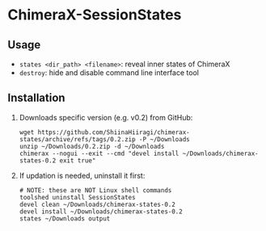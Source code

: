 # ChimeraX-SessionStates

## Usage

- `states <dir_path> <filename>`: reveal inner states of ChimeraX
- `destroy`: hide and disable command line interface tool

## Installation

1. Downloads specific version (e.g. v0.2) from GitHub:

    ```shell
    wget https://github.com/ShiinaHiiragi/chimerax-states/archive/refs/tags/0.2.zip -P ~/Downloads
    unzip ~/Downloads/0.2.zip -d ~/Downloads
    chimerax --nogui --exit --cmd "devel install ~/Downloads/chimerax-states-0.2 exit true"
    ```

2. If updation is needed, uninstall it first:

    ```
    # NOTE: these are NOT Linux shell commands
    toolshed uninstall SessionStates
    devel clean ~/Downloads/chimerax-states-0.2
    devel install ~/Downloads/chimerax-states-0.2
    states ~/Downloads output
    ```
